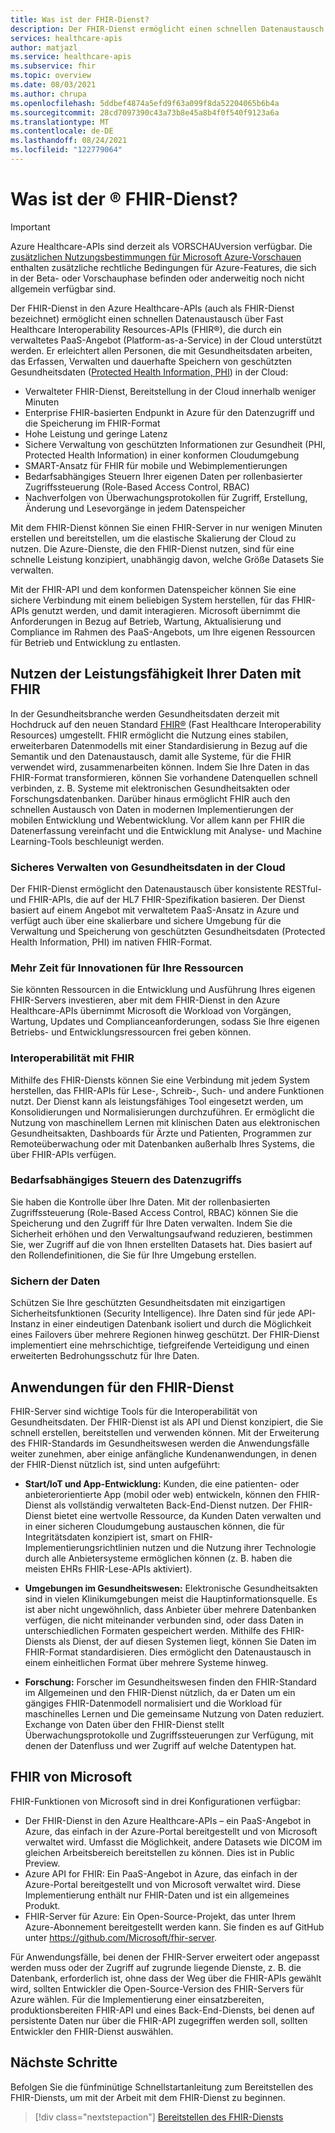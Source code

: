 ```yaml
---
title: Was ist der FHIR-Dienst?
description: Der FHIR-Dienst ermöglicht einen schnellen Datenaustausch über FHIR-APIs. Führen Sie mit einem verwalteten Clouddienst die Erfassung, Verwaltung und dauerhafte Speicherung von geschützten Gesundheitsdaten (Protected Health Information, PHI) durch.
services: healthcare-apis
author: matjazl
ms.service: healthcare-apis
ms.subservice: fhir
ms.topic: overview
ms.date: 08/03/2021
ms.author: chrupa
ms.openlocfilehash: 5ddbef4874a5efd9f63a099f8da52204065b6b4a
ms.sourcegitcommit: 28cd7097390c43a73b8e45a8b4f0f540f9123a6a
ms.translationtype: MT
ms.contentlocale: de-DE
ms.lasthandoff: 08/24/2021
ms.locfileid: "122779064"
---
```

# <a name="what-is-fhirreg-service"></a>Was ist der &reg; FHIR-Dienst?

> [!IMPORTANT]
> Azure Healthcare-APIs sind derzeit als VORSCHAUversion verfügbar. Die [zusätzlichen Nutzungsbestimmungen für Microsoft Azure-Vorschauen](https://azure.microsoft.com/support/legal/preview-supplemental-terms/) enthalten zusätzliche rechtliche Bedingungen für Azure-Features, die sich in der Beta- oder Vorschauphase befinden oder anderweitig noch nicht allgemein verfügbar sind.

Der FHIR-Dienst in den Azure Healthcare-APIs (auch als FHIR-Dienst bezeichnet) ermöglicht einen schnellen Datenaustausch über Fast Healthcare Interoperability Resources-APIs (FHIR®), die durch ein verwaltetes PaaS-Angebot (Platform-as-a-Service) in der Cloud unterstützt werden. Er erleichtert allen Personen, die mit Gesundheitsdaten arbeiten, das Erfassen, Verwalten und dauerhafte Speichern von geschützten Gesundheitsdaten ([Protected Health Information, PHI](https://www.hhs.gov/answers/hipaa/what-is-phi/index.html)) in der Cloud: 

- Verwalteter FHIR-Dienst, Bereitstellung in der Cloud innerhalb weniger Minuten 
- Enterprise FHIR-basierten Endpunkt in Azure für den Datenzugriff und die Speicherung im FHIR-Format
- Hohe Leistung und geringe Latenz
- Sichere Verwaltung von geschützten Informationen zur Gesundheit (PHI, Protected Health Information) in einer konformen Cloudumgebung
- SMART-Ansatz für FHIR für mobile und Webimplementierungen
- Bedarfsabhängiges Steuern Ihrer eigenen Daten per rollenbasierter Zugriffssteuerung (Role-Based Access Control, RBAC)
- Nachverfolgen von Überwachungsprotokollen für Zugriff, Erstellung, Änderung und Lesevorgänge in jedem Datenspeicher

Mit dem FHIR-Dienst können Sie einen FHIR-Server in nur wenigen Minuten erstellen und bereitstellen, um die elastische Skalierung der Cloud zu nutzen. Die Azure-Dienste, die den FHIR-Dienst nutzen, sind für eine schnelle Leistung konzipiert, unabhängig davon, welche Größe Datasets Sie verwalten.

Mit der FHIR-API und dem konformen Datenspeicher können Sie eine sichere Verbindung mit einem beliebigen System herstellen, für das FHIR-APIs genutzt werden, und damit interagieren.  Microsoft übernimmt die Anforderungen in Bezug auf Betrieb, Wartung, Aktualisierung und Compliance im Rahmen des PaaS-Angebots, um Ihre eigenen Ressourcen für Betrieb und Entwicklung zu entlasten. 

## <a name="leveraging-the-power-of-your-data-with-fhir"></a>Nutzen der Leistungsfähigkeit Ihrer Daten mit FHIR

In der Gesundheitsbranche werden Gesundheitsdaten derzeit mit Hochdruck auf den neuen Standard [FHIR&reg;](https://hl7.org/fhir) (Fast Healthcare Interoperability Resources) umgestellt. FHIR ermöglicht die Nutzung eines stabilen, erweiterbaren Datenmodells mit einer Standardisierung in Bezug auf die Semantik und den Datenaustausch, damit alle Systeme, für die FHIR verwendet wird, zusammenarbeiten können.  Indem Sie Ihre Daten in das FHIR-Format transformieren, können Sie vorhandene Datenquellen schnell verbinden, z. B. Systeme mit elektronischen Gesundheitsakten oder Forschungsdatenbanken. Darüber hinaus ermöglicht FHIR auch den schnellen Austausch von Daten in modernen Implementierungen der mobilen Entwicklung und Webentwicklung. Vor allem kann per FHIR die Datenerfassung vereinfacht und die Entwicklung mit Analyse- und Machine Learning-Tools beschleunigt werden.  

### <a name="securely-manage-health-data-in-the-cloud"></a>Sicheres Verwalten von Gesundheitsdaten in der Cloud

Der FHIR-Dienst ermöglicht den Datenaustausch über konsistente RESTful- und FHIR-APIs, die auf der HL7 FHIR-Spezifikation basieren. Der Dienst basiert auf einem Angebot mit verwaltetem PaaS-Ansatz in Azure und verfügt auch über eine skalierbare und sichere Umgebung für die Verwaltung und Speicherung von geschützten Gesundheitsdaten (Protected Health Information, PHI) im nativen FHIR-Format.  

### <a name="free-up-your-resources-to-innovate"></a>Mehr Zeit für Innovationen für Ihre Ressourcen

Sie könnten Ressourcen in die Entwicklung und Ausführung Ihres eigenen FHIR-Servers investieren, aber mit dem FHIR-Dienst in den Azure Healthcare-APIs übernimmt Microsoft die Workload von Vorgängen, Wartung, Updates und Complianceanforderungen, sodass Sie Ihre eigenen Betriebs- und Entwicklungsressourcen frei geben können.

### <a name="enable-interoperability-with-fhir"></a>Interoperabilität mit FHIR

Mithilfe des FHIR-Diensts können Sie eine Verbindung mit jedem System herstellen, das FHIR-APIs für Lese-, Schreib-, Such- und andere Funktionen nutzt. Der Dienst kann als leistungsfähiges Tool eingesetzt werden, um Konsolidierungen und Normalisierungen durchzuführen. Er ermöglicht die Nutzung von maschinellem Lernen mit klinischen Daten aus elektronischen Gesundheitsakten, Dashboards für Ärzte und Patienten, Programmen zur Remoteüberwachung oder mit Datenbanken außerhalb Ihres Systems, die über FHIR-APIs verfügen.

### <a name="control-data-access-at-scale"></a>Bedarfsabhängiges Steuern des Datenzugriffs

Sie haben die Kontrolle über Ihre Daten. Mit der rollenbasierten Zugriffssteuerung (Role-Based Access Control, RBAC) können Sie die Speicherung und den Zugriff für Ihre Daten verwalten. Indem Sie die Sicherheit erhöhen und den Verwaltungsaufwand reduzieren, bestimmen Sie, wer Zugriff auf die von Ihnen erstellten Datasets hat. Dies basiert auf den Rollendefinitionen, die Sie für Ihre Umgebung erstellen.  

### <a name="secure-your-data"></a>Sichern der Daten

Schützen Sie Ihre geschützten Gesundheitsdaten mit einzigartigen Sicherheitsfunktionen (Security Intelligence). Ihre Daten sind für jede API-Instanz in einer eindeutigen Datenbank isoliert und durch die Möglichkeit eines Failovers über mehrere Regionen hinweg geschützt. Der FHIR-Dienst implementiert eine mehrschichtige, tiefgreifende Verteidigung und einen erweiterten Bedrohungsschutz für Ihre Daten.  

## <a name="applications-for-the-fhir-service"></a>Anwendungen für den FHIR-Dienst

FHIR-Server sind wichtige Tools für die Interoperabilität von Gesundheitsdaten. Der FHIR-Dienst ist als API und Dienst konzipiert, die Sie schnell erstellen, bereitstellen und verwenden können. Mit der Erweiterung des FHIR-Standards im Gesundheitswesen werden die Anwendungsfälle weiter zunehmen, aber einige anfängliche Kundenanwendungen, in denen der FHIR-Dienst nützlich ist, sind unten aufgeführt: 

- **Start/IoT und App-Entwicklung:**  Kunden, die eine patienten- oder anbieterorientierte App (mobil oder web) entwickeln, können den FHIR-Dienst als vollständig verwalteten Back-End-Dienst nutzen. Der FHIR-Dienst bietet eine wertvolle Ressource, da Kunden Daten verwalten und in einer sicheren Cloudumgebung austauschen können, die für Integritätsdaten konzipiert ist, smart on FHIR-Implementierungsrichtlinien nutzen und die Nutzung ihrer Technologie durch alle Anbietersysteme ermöglichen können (z. B. haben die meisten EHRs FHIR-Lese-APIs aktiviert).   

- **Umgebungen im Gesundheitswesen:**  Elektronische Gesundheitsakten sind in vielen Klinikumgebungen meist die Hauptinformationsquelle. Es ist aber nicht ungewöhnlich, dass Anbieter über mehrere Datenbanken verfügen, die nicht miteinander verbunden sind, oder dass Daten in unterschiedlichen Formaten gespeichert werden.  Mithilfe des FHIR-Diensts als Dienst, der auf diesen Systemen liegt, können Sie Daten im FHIR-Format standardisieren.  Dies ermöglicht den Datenaustausch in einem einheitlichen Format über mehrere Systeme hinweg. 

- **Forschung:** Forscher im Gesundheitswesen finden den FHIR-Standard im Allgemeinen und den FHIR-Dienst nützlich, da er Daten um ein gängiges FHIR-Datenmodell normalisiert und die Workload für maschinelles Lernen und Die gemeinsame Nutzung von Daten reduziert.
Exchange von Daten über den FHIR-Dienst stellt Überwachungsprotokolle und Zugriffssteuerungen zur Verfügung, mit denen der Datenfluss und wer Zugriff auf welche Datentypen hat. 

## <a name="fhir-from-microsoft"></a>FHIR von Microsoft

FHIR-Funktionen von Microsoft sind in drei Konfigurationen verfügbar:

* Der FHIR-Dienst in den Azure Healthcare-APIs – ein PaaS-Angebot in Azure, das einfach in der Azure-Portal bereitgestellt und von Microsoft verwaltet wird. Umfasst die Möglichkeit, andere Datasets wie DICOM im gleichen Arbeitsbereich bereitstellen zu können. Dies ist in Public Preview. 
* Azure API for FHIR: Ein PaaS-Angebot in Azure, das einfach in der Azure-Portal bereitgestellt und von Microsoft verwaltet wird. Diese Implementierung enthält nur FHIR-Daten und ist ein allgemeines Produkt. 
* FHIR-Server für Azure: Ein Open-Source-Projekt, das unter Ihrem Azure-Abonnement bereitgestellt werden kann. Sie finden es auf GitHub unter https://github.com/Microsoft/fhir-server.

Für Anwendungsfälle, bei denen der FHIR-Server erweitert oder angepasst werden muss oder der Zugriff auf zugrunde liegende Dienste, z. B. die Datenbank, erforderlich ist, ohne dass der Weg über die FHIR-APIs gewählt wird, sollten Entwickler die Open-Source-Version des FHIR-Servers für Azure wählen.  Für die Implementierung einer einsatzbereiten, produktionsbereiten FHIR-API und eines Back-End-Diensts, bei denen auf persistente Daten nur über die FHIR-API zugegriffen werden soll, sollten Entwickler den FHIR-Dienst auswählen.

## <a name="next-steps"></a>Nächste Schritte

Befolgen Sie die fünfminütige Schnellstartanleitung zum Bereitstellen des FHIR-Diensts, um mit der Arbeit mit dem FHIR-Dienst zu beginnen.

>[!div class="nextstepaction"]
>[Bereitstellen des FHIR-Diensts](fhir-portal-quickstart.md)
